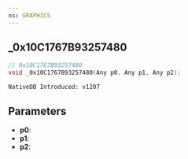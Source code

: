 ```yaml
---
ns: GRAPHICS
---
```

## _0x10C1767B93257480

```c
// 0x10C1767B93257480
void _0x10C1767B93257480(Any p0, Any p1, Any p2);
```

```
NativeDB Introduced: v1207
```

## Parameters
* **p0**:
* **p1**:
* **p2**:
